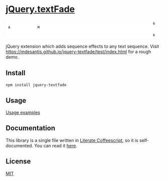 # [jQuery.textFade](http://mdesantis.github.io/jquery-textfade)

![Example](example.gif?raw=true)

jQuery extension which adds sequence effects to any text sequence. Visit
https://mdesantis.github.io/jquery-textfade/test/index.html for a rough demo.

## Install

```
npm install jquery-textfade
```

## Usage

[Usage examples](src/jquery-textfade.litcoffee#examples)

## Documentation

This library is a single file written in [Literate Coffeescript](http://coffeescript.org/#literate),
so it is self-documented. You can read it [here](src/jquery-textfade.litcoffee).

## License

[MIT](LICENSE)
